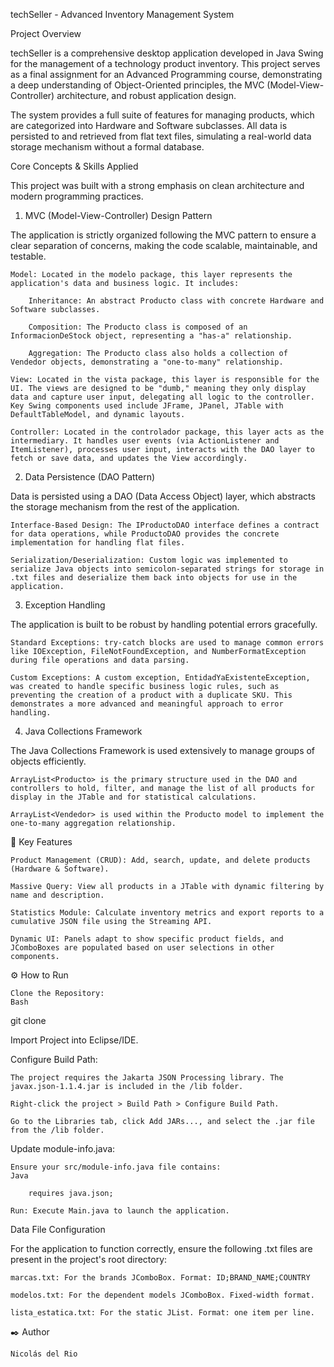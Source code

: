 techSeller - Advanced Inventory Management System

Project Overview

techSeller is a comprehensive desktop application developed in Java Swing for the management of a technology product inventory. This project serves as a final assignment for an Advanced Programming course, demonstrating a deep understanding of Object-Oriented principles, the MVC (Model-View-Controller) architecture, and robust application design.

The system provides a full suite of features for managing products, which are categorized into Hardware and Software subclasses. All data is persisted to and retrieved from flat text files, simulating a real-world data storage mechanism without a formal database.

Core Concepts & Skills Applied

This project was built with a strong emphasis on clean architecture and modern programming practices.

1. MVC (Model-View-Controller) Design Pattern

The application is strictly organized following the MVC pattern to ensure a clear separation of concerns, making the code scalable, maintainable, and testable.

    Model: Located in the modelo package, this layer represents the application's data and business logic. It includes:

        Inheritance: An abstract Producto class with concrete Hardware and Software subclasses.

        Composition: The Producto class is composed of an InformacionDeStock object, representing a "has-a" relationship.

        Aggregation: The Producto class also holds a collection of Vendedor objects, demonstrating a "one-to-many" relationship.

    View: Located in the vista package, this layer is responsible for the UI. The views are designed to be "dumb," meaning they only display data and capture user input, delegating all logic to the controller. Key Swing components used include JFrame, JPanel, JTable with DefaultTableModel, and dynamic layouts.

    Controller: Located in the controlador package, this layer acts as the intermediary. It handles user events (via ActionListener and ItemListener), processes user input, interacts with the DAO layer to fetch or save data, and updates the View accordingly.

2. Data Persistence (DAO Pattern)

Data is persisted using a DAO (Data Access Object) layer, which abstracts the storage mechanism from the rest of the application.

    Interface-Based Design: The IProductoDAO interface defines a contract for data operations, while ProductoDAO provides the concrete implementation for handling flat files.

    Serialization/Deserialization: Custom logic was implemented to serialize Java objects into semicolon-separated strings for storage in .txt files and deserialize them back into objects for use in the application.

3. Exception Handling

The application is built to be robust by handling potential errors gracefully.

    Standard Exceptions: try-catch blocks are used to manage common errors like IOException, FileNotFoundException, and NumberFormatException during file operations and data parsing.

    Custom Exceptions: A custom exception, EntidadYaExistenteException, was created to handle specific business logic rules, such as preventing the creation of a product with a duplicate SKU. This demonstrates a more advanced and meaningful approach to error handling.

4. Java Collections Framework

The Java Collections Framework is used extensively to manage groups of objects efficiently.

    ArrayList<Producto> is the primary structure used in the DAO and controllers to hold, filter, and manage the list of all products for display in the JTable and for statistical calculations.

    ArrayList<Vendedor> is used within the Producto model to implement the one-to-many aggregation relationship.

🚀 Key Features

    Product Management (CRUD): Add, search, update, and delete products (Hardware & Software).

    Massive Query: View all products in a JTable with dynamic filtering by name and description.

    Statistics Module: Calculate inventory metrics and export reports to a cumulative JSON file using the Streaming API.

    Dynamic UI: Panels adapt to show specific product fields, and JComboBoxes are populated based on user selections in other components.

⚙️ How to Run

    Clone the Repository:
    Bash

git clone <your-repository-url>

Import Project into Eclipse/IDE.

Configure Build Path:

    The project requires the Jakarta JSON Processing library. The javax.json-1.1.4.jar is included in the /lib folder.

    Right-click the project > Build Path > Configure Build Path.

    Go to the Libraries tab, click Add JARs..., and select the .jar file from the /lib folder.

Update module-info.java:

    Ensure your src/module-info.java file contains:
    Java

        requires java.json;

    Run: Execute Main.java to launch the application.

Data File Configuration

For the application to function correctly, ensure the following .txt files are present in the project's root directory:

    marcas.txt: For the brands JComboBox. Format: ID;BRAND_NAME;COUNTRY

    modelos.txt: For the dependent models JComboBox. Fixed-width format.

    lista_estatica.txt: For the static JList. Format: one item per line.
    
✒️ Author

    Nicolás del Rio
